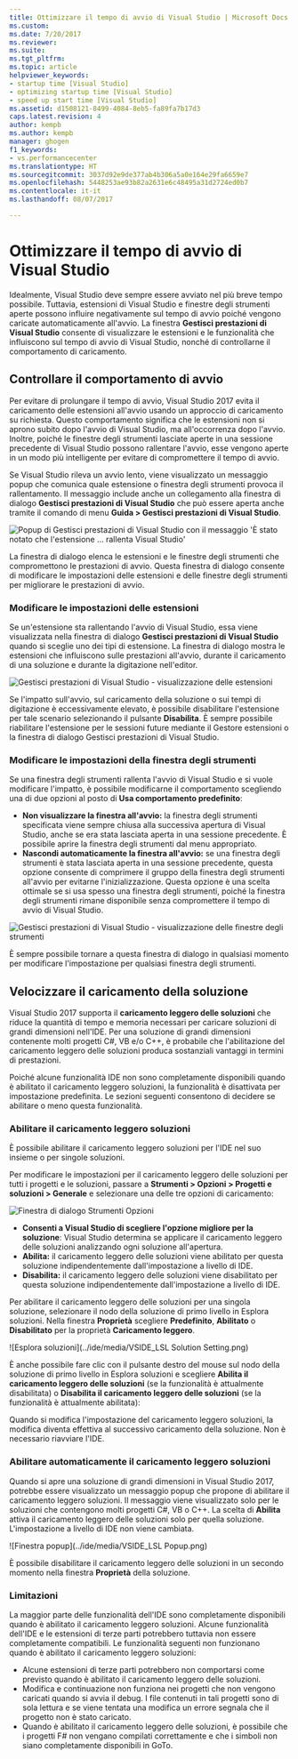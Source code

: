 ```yaml
---
title: Ottimizzare il tempo di avvio di Visual Studio | Microsoft Docs
ms.custom: 
ms.date: 7/20/2017
ms.reviewer: 
ms.suite: 
ms.tgt_pltfrm: 
ms.topic: article
helpviewer_keywords:
- startup time [Visual Studio]
- optimizing startup time [Visual Studio]
- speed up start time [Visual Studio]
ms.assetid: d1508121-8499-4084-8eb5-fa89fa7b17d3
caps.latest.revision: 4
author: kempb
ms.author: kempb
manager: ghogen
f1_keywords:
- vs.performancecenter
ms.translationtype: HT
ms.sourcegitcommit: 3037d92e9de377ab4b306a5a0e164e29fa6659e7
ms.openlocfilehash: 5448253ae93b82a2631e6c48495a31d2724ed0b7
ms.contentlocale: it-it
ms.lasthandoff: 08/07/2017

---
```


# <a name="optimize-visual-studio-startup-time"></a>Ottimizzare il tempo di avvio di Visual Studio
Idealmente, Visual Studio deve sempre essere avviato nel più breve tempo possibile. Tuttavia, estensioni di Visual Studio e finestre degli strumenti aperte possono influire negativamente sul tempo di avvio poiché vengono caricate automaticamente all'avvio. La finestra **Gestisci prestazioni di Visual Studio** consente di visualizzare le estensioni e le funzionalità che influiscono sul tempo di avvio di Visual Studio, nonché di controllarne il comportamento di caricamento.

## <a name="control-startup-behavior"></a>Controllare il comportamento di avvio

Per evitare di prolungare il tempo di avvio, Visual Studio 2017 evita il caricamento delle estensioni all'avvio usando un approccio di caricamento su richiesta. Questo comportamento significa che le estensioni non si aprono subito dopo l'avvio di Visual Studio, ma all'occorrenza dopo l'avvio. Inoltre, poiché le finestre degli strumenti lasciate aperte in una sessione precedente di Visual Studio possono rallentare l'avvio, esse vengono aperte in un modo più intelligente per evitare di compromettere il tempo di avvio.

Se Visual Studio rileva un avvio lento, viene visualizzato un messaggio popup che comunica quale estensione o finestra degli strumenti provoca il rallentamento. Il messaggio include anche un collegamento alla finestra di dialogo **Gestisci prestazioni di Visual Studio** che può essere aperta anche tramite il comando di menu **Guida > Gestisci prestazioni di Visual Studio**.

![Popup di Gestisci prestazioni di Visual Studio con il messaggio 'È stato notato che l'estensione ... rallenta Visual Studio'](../ide/media/vside_perfdialog_popup.png)

La finestra di dialogo elenca le estensioni e le finestre degli strumenti che compromettono le prestazioni di avvio. Questa finestra di dialogo consente di modificare le impostazioni delle estensioni e delle finestre degli strumenti per migliorare le prestazioni di avvio.

### <a name="change-extension-settings"></a>Modificare le impostazioni delle estensioni

Se un'estensione sta rallentando l'avvio di Visual Studio, essa viene visualizzata nella finestra di dialogo **Gestisci prestazioni di Visual Studio** quando si sceglie uno dei tipi di estensione. La finestra di dialogo mostra le estensioni che influiscono sulle prestazioni all'avvio, durante il caricamento di una soluzione e durante la digitazione nell'editor.

![Gestisci prestazioni di Visual Studio - visualizzazione delle estensioni](../ide/media/vside_perfdialog_extensions.png)

Se l'impatto sull'avvio, sul caricamento della soluzione o sui tempi di digitazione è eccessivamente elevato, è possibile disabilitare l'estensione per tale scenario selezionando il pulsante **Disabilita**. È sempre possibile riabilitare l'estensione per le sessioni future mediante il Gestore estensioni o la finestra di dialogo Gestisci prestazioni di Visual Studio.

### <a name="change-tool-window-settings"></a>Modificare le impostazioni della finestra degli strumenti

Se una finestra degli strumenti rallenta l'avvio di Visual Studio e si vuole modificare l'impatto, è possibile modificarne il comportamento scegliendo una di due opzioni al posto di **Usa comportamento predefinito**:

- **Non visualizzare la finestra all'avvio:** la finestra degli strumenti specificata viene sempre chiusa alla successiva apertura di Visual Studio, anche se era stata lasciata aperta in una sessione precedente. È possibile aprire la finestra degli strumenti dal menu appropriato.
- **Nascondi automaticamente la finestra all'avvio:** se una finestra degli strumenti è stata lasciata aperta in una sessione precedente, questa opzione consente di comprimere il gruppo della finestra degli strumenti all'avvio per evitarne l'inizializzazione. Questa opzione è una scelta ottimale se si usa spesso una finestra degli strumenti, poiché la finestra degli strumenti rimane disponibile senza compromettere il tempo di avvio di Visual Studio.

![Gestisci prestazioni di Visual Studio - visualizzazione delle finestre degli strumenti](../ide/media/vside_perfdialog_toolwindows.png)

È sempre possibile tornare a questa finestra di dialogo in qualsiasi momento per modificare l'impostazione per qualsiasi finestra degli strumenti.

## <a name="speed-up-solution-load"></a>Velocizzare il caricamento della soluzione

Visual Studio 2017 supporta il **caricamento leggero delle soluzioni** che riduce la quantità di tempo e memoria necessari per caricare soluzioni di grandi dimensioni nell'IDE. Per una soluzione di grandi dimensioni contenente molti progetti C#, VB e/o C++, è probabile che l'abilitazione del caricamento leggero delle soluzioni produca sostanziali vantaggi in termini di prestazioni.

Poiché alcune funzionalità IDE non sono completamente disponibili quando è abilitato il caricamento leggero soluzioni, la funzionalità è disattivata per impostazione predefinita. Le sezioni seguenti consentono di decidere se abilitare o meno questa funzionalità.

### <a name="enable-lightweight-solution-load"></a>Abilitare il caricamento leggero soluzioni

È possibile abilitare il caricamento leggero soluzioni per l'IDE nel suo insieme o per singole soluzioni.

Per modificare le impostazioni per il caricamento leggero delle soluzioni per tutti i progetti e le soluzioni, passare a **Strumenti > Opzioni > Progetti e soluzioni > Generale** e selezionare una delle tre opzioni di caricamento:

![Finestra di dialogo Strumenti Opzioni](../ide/media/VSIDE_LightweightSolutionLoad.png)

- **Consenti a Visual Studio di scegliere l'opzione migliore per la soluzione**: Visual Studio determina se applicare il caricamento leggero delle soluzioni analizzando ogni soluzione all'apertura. 
- **Abilita:** il caricamento leggero delle soluzioni viene abilitato per questa soluzione indipendentemente dall'impostazione a livello di IDE.
- **Disabilita:** il caricamento leggero delle soluzioni viene disabilitato per questa soluzione indipendentemente dall'impostazione a livello di IDE.

Per abilitare il caricamento leggero delle soluzioni per una singola soluzione, selezionare il nodo della soluzione di primo livello in Esplora soluzioni. Nella finestra **Proprietà** scegliere **Predefinito**, **Abilitato** o **Disabilitato** per la proprietà **Caricamento leggero**.

![Esplora soluzioni](../ide/media/VSIDE_LSL Solution Setting.png)

È anche possibile fare clic con il pulsante destro del mouse sul nodo della soluzione di primo livello in Esplora soluzioni e scegliere **Abilita il caricamento leggero delle soluzioni** (se la funzionalità è attualmente disabilitata) o **Disabilita il caricamento leggero delle soluzioni** (se la funzionalità è attualmente abilitata):

Quando si modifica l'impostazione del caricamento leggero soluzioni, la modifica diventa effettiva al successivo caricamento della soluzione. Non è necessario riavviare l'IDE.

### <a name="automatically-enable-lightweight-solution-load"></a>Abilitare automaticamente il caricamento leggero soluzioni

Quando si apre una soluzione di grandi dimensioni in Visual Studio 2017, potrebbe essere visualizzato un messaggio popup che propone di abilitare il caricamento leggero soluzioni. Il messaggio viene visualizzato solo per le soluzioni che contengono molti progetti C#, VB o C++. La scelta di **Abilita** attiva il caricamento leggero delle soluzioni solo per quella soluzione. L'impostazione a livello di IDE non viene cambiata.

![Finestra popup](../ide/media/VSIDE_LSL Popup.png)

È possibile disabilitare il caricamento leggero delle soluzioni in un secondo momento nella finestra **Proprietà** della soluzione.

### <a name="limitations"></a>Limitazioni

La maggior parte delle funzionalità dell'IDE sono completamente disponibili quando è abilitato il caricamento leggero soluzioni. Alcune funzionalità dell'IDE e le estensioni di terze parti potrebbero tuttavia non essere completamente compatibili.  Le funzionalità seguenti non funzionano quando è abilitato il caricamento leggero soluzioni:

- Alcune estensioni di terze parti potrebbero non comportarsi come previsto quando è abilitato il caricamento leggero delle soluzioni.
- Modifica e continuazione non funziona nei progetti che non vengono caricati quando si avvia il debug. I file contenuti in tali progetti sono di sola lettura e se viene tentata una modifica un errore segnala che il progetto non è stato caricato.
- Quando è abilitato il caricamento leggero delle soluzioni, è possibile che i progetti F# non vengano compilati correttamente e che i simboli non siano completamente disponibili in GoTo.

